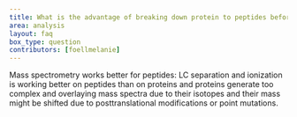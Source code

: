 ```yaml
---
title: What is the advantage of breaking down protein to peptides before mass spec?
area: analysis
layout: faq
box_type: question
contributors: [foellmelanie]
---
```


Mass spectrometry works better for peptides: LC separation and ionization is working better on peptides than on proteins and proteins generate too complex and overlaying mass spectra due to their isotopes and their mass might be shifted due to posttranslational modifications or point mutations.

